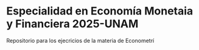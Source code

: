 # Especialidad en Economía Monetaia y Financiera 2025-UNAM
Repositorio para los ejecricios de la materia de Econometrí

